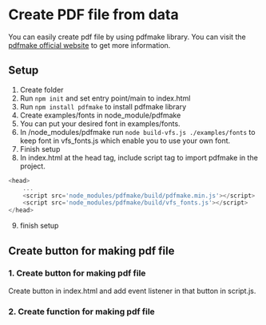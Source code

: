 # Create PDF file from data
You can easily create pdf file by using pdfmake library. You can visit the [pdfmake official website](https://pdfmake.github.io/docs/0.1/) to get more information.

## Setup
1. Create folder
2. Run `npm init` and set entry point/main to index.html
3. Run `npm install pdfmake` to install pdfmake library
4. Create examples/fonts in node_module/pdfmake
5. You can put your desired font in examples/fonts.
6. In /node_modules/pdfmake run `node build-vfs.js ./examples/fonts` to keep font in vfs_fonts.js which enable you to use your own font.
7. Finish setup
8. In index.html at the head tag, include script tag to import pdfmake in the project.
```javascript
<head>
    ...
    <script src='node_modules/pdfmake/build/pdfmake.min.js'></script>
    <script src='node_modules/pdfmake/build/vfs_fonts.js'></script>
</head>
```
9. finish setup

## Create button for making pdf file
### 1. Create button for making pdf file
Create button in index.html and add event listener in that button in script.js.

### 2. Create function for making pdf file

